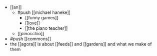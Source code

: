- [[an]]
  - #push [[michael haneke]]
    - [[funny games]]
    - [[love]]
    - [[the piano teacher]]
  - [[pinocchio]]
- #push [[commons]]
- the [[agora]] is about [[feeds]] and [[gardens]] and what we make of them

